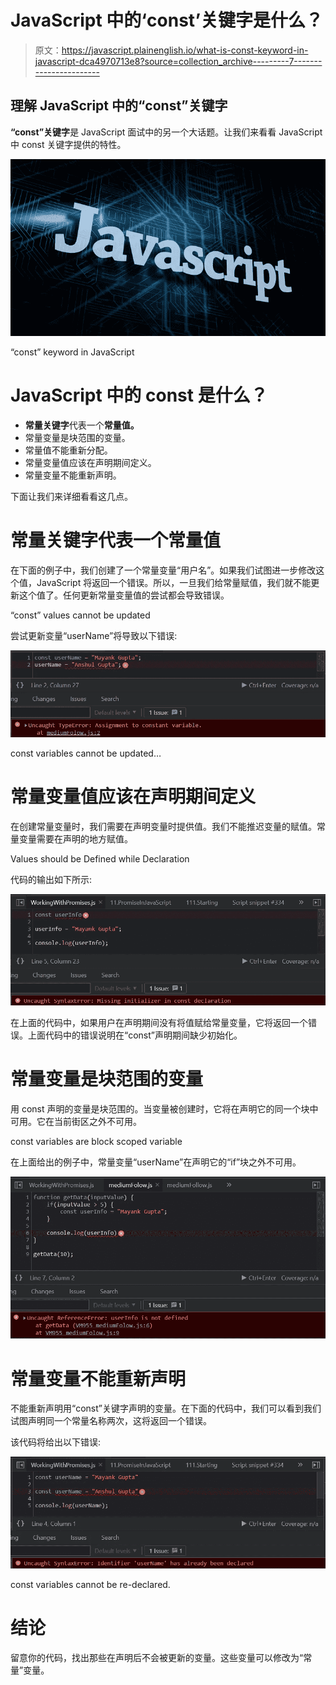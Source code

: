 # JavaScript 中的‘const’关键字是什么？

> 原文：<https://javascript.plainenglish.io/what-is-const-keyword-in-javascript-dca4970713e8?source=collection_archive---------7----------------------->

## 理解 JavaScript 中的“const”关键字

**“const”关键字**是 JavaScript 面试中的另一个大话题。让我们来看看 JavaScript 中 const 关键字提供的特性。

![](img/bf266fcf2ba4117f01778087ed859df3.png)

“const” keyword in JavaScript

# JavaScript 中的 const 是什么？

*   **常量关键字**代表一个**常量值。**
*   常量变量是块范围的变量。
*   常量值不能重新分配。
*   常量变量值应该在声明期间定义。
*   常量变量不能重新声明。

下面让我们来详细看看这几点。

# **常量关键字**代表一个**常量值**

在下面的例子中，我们创建了一个常量变量“用户名”。如果我们试图进一步修改这个值，JavaScript 将返回一个错误。所以，一旦我们给常量赋值，我们就不能更新这个值了。任何更新常量变量值的尝试都会导致错误。

“const” values cannot be updated

尝试更新变量“userName”将导致以下错误:

![](img/9edc8a1cec0d64144bc27060465a2920.png)

const variables cannot be updated…

# 常量变量值应该在声明期间定义

在创建常量变量时，我们需要在声明变量时提供值。我们不能推迟变量的赋值。常量变量需要在声明的地方赋值。

Values should be Defined while Declaration

代码的输出如下所示:

![](img/7269d7ee06f25f195d6501fda2f679c3.png)

在上面的代码中，如果用户在声明期间没有将值赋给常量变量，它将返回一个错误。上面代码中的错误说明在“const”声明期间缺少初始化。

# 常量变量是块范围的变量

用 const 声明的变量是块范围的。当变量被创建时，它将在声明它的同一个块中可用。它在当前街区之外不可用。

const variables are block scoped variable

在上面给出的例子中，常量变量“userName”在声明它的“if”块之外不可用。

![](img/4c72184d3f1e842a890d9522d0b572c1.png)

# 常量变量不能重新声明

不能重新声明用“const”关键字声明的变量。在下面的代码中，我们可以看到我们试图声明同一个常量名称两次，这将返回一个错误。

该代码将给出以下错误:

![](img/e68a6be2919ba609369920b47204a98c.png)

const variables cannot be re-declared.

# 结论

留意你的代码，找出那些在声明后不会被更新的变量。这些变量可以修改为“常量”变量。